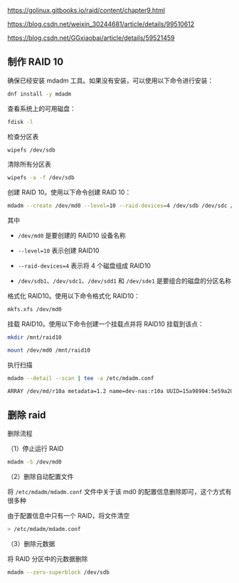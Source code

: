 <https://golinux.gitbooks.io/raid/content/chapter9.html>

https://blog.csdn.net/weixin_30244681/article/details/99510612

<https://blog.csdn.net/GGxiaobai/article/details/59521459>

## 制作 RAID 10

确保已经安装 mdadm 工具。如果没有安装，可以使用以下命令进行安装：

```bash
dnf install -y mdadm
```

查看系统上的可用磁盘：

```bash
fdisk -l
```

检查分区表

```bash
wipefs /dev/sdb
```

清除所有分区表

```bash
wipefs -a -f /dev/sdb
```

创建 RAID 10。使用以下命令创建 RAID 10：

```bash
mdadm --create /dev/md0 --level=10 --raid-devices=4 /dev/sdb /dev/sdc /dev/sdd /dev/sde
```

其中

- `/dev/md0` 是要创建的 RAID10 设备名称
- `--level=10` 表示创建 RAID10
- `--raid-devices=4` 表示将 4 个磁盘组成 RAID10

- `/dev/sdb1`、`/dev/sdc1`、`/dev/sdd1` 和 `/dev/sde1` 是要组合的磁盘的分区名称

格式化 RAID10。使用以下命令格式化 RAID10：

```bash
mkfs.xfs /dev/md0
```

挂载 RAID10。使用以下命令创建一个挂载点并将 RAID10 挂载到该点：

```bash
mkdir /mnt/raid10

mount /dev/md0 /mnt/raid10
```

执行扫描

```bash
mdadm --detail --scan | tee -a /etc/mdadm.conf

ARRAY /dev/md/r10a metadata=1.2 name=dev-nas:r10a UUID=15a98904:5e59a203:68845e55:f31ab986
```

## 删除 raid

删除流程

（1）停止运行 RAID

```bash
mdadm -S /dev/md0
```

（2）删除自动配置文件

将 `/etc/mdadm/mdadm.conf` 文件中关于该 md0 的配置信息删除即可，这个方式有很多种

由于配置信息中只有一个 RAID，将文件清空

```bash
> /etc/mdadm/mdadm.conf
```

（3）删除元数据

将 RAID 分区中的元数据删除

```bash
mdadm --zero-superblock /dev/sdb
```


